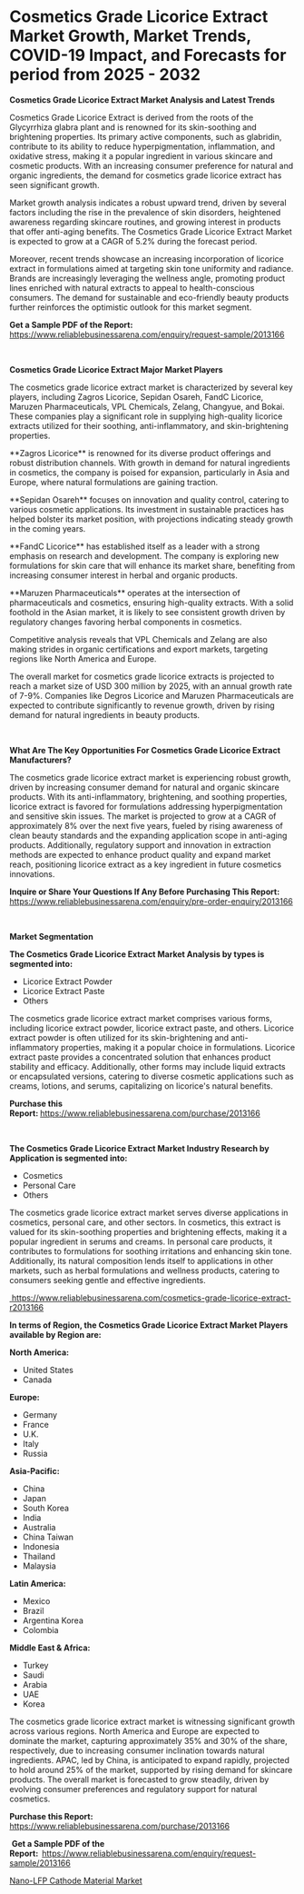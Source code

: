 <p><h1>Cosmetics Grade Licorice Extract Market Growth, Market Trends, COVID-19 Impact, and Forecasts for period from 2025 - 2032</h1></p><p><strong>Cosmetics Grade Licorice Extract Market Analysis and Latest Trends</strong></p>
<p><p>Cosmetics Grade Licorice Extract is derived from the roots of the Glycyrrhiza glabra plant and is renowned for its skin-soothing and brightening properties. Its primary active components, such as glabridin, contribute to its ability to reduce hyperpigmentation, inflammation, and oxidative stress, making it a popular ingredient in various skincare and cosmetic products. With an increasing consumer preference for natural and organic ingredients, the demand for cosmetics grade licorice extract has seen significant growth.</p><p>Market growth analysis indicates a robust upward trend, driven by several factors including the rise in the prevalence of skin disorders, heightened awareness regarding skincare routines, and growing interest in products that offer anti-aging benefits. The Cosmetics Grade Licorice Extract Market is expected to grow at a CAGR of 5.2% during the forecast period. </p><p>Moreover, recent trends showcase an increasing incorporation of licorice extract in formulations aimed at targeting skin tone uniformity and radiance. Brands are increasingly leveraging the wellness angle, promoting product lines enriched with natural extracts to appeal to health-conscious consumers. The demand for sustainable and eco-friendly beauty products further reinforces the optimistic outlook for this market segment.</p></p>
<p><strong>Get a Sample PDF of the Report:&nbsp;</strong> <a href="https://www.reliablebusinessarena.com/enquiry/request-sample/2013166?utm_campaign=2120&utm_medium=2&utm_source=Github&utm_content=ia&utm_term=05022025&utm_id=cosmetics-grade-licorice-extract">https://www.reliablebusinessarena.com/enquiry/request-sample/2013166</a></p>
<p>&nbsp;</p>
<p><strong>Cosmetics Grade Licorice Extract Major Market Players</strong></p>
<p><p>The cosmetics grade licorice extract market is characterized by several key players, including Zagros Licorice, Sepidan Osareh, FandC Licorice, Maruzen Pharmaceuticals, VPL Chemicals, Zelang, Changyue, and Bokai. These companies play a significant role in supplying high-quality licorice extracts utilized for their soothing, anti-inflammatory, and skin-brightening properties.</p><p>**Zagros Licorice** is renowned for its diverse product offerings and robust distribution channels. With growth in demand for natural ingredients in cosmetics, the company is poised for expansion, particularly in Asia and Europe, where natural formulations are gaining traction.</p><p>**Sepidan Osareh** focuses on innovation and quality control, catering to various cosmetic applications. Its investment in sustainable practices has helped bolster its market position, with projections indicating steady growth in the coming years.</p><p>**FandC Licorice** has established itself as a leader with a strong emphasis on research and development. The company is exploring new formulations for skin care that will enhance its market share, benefiting from increasing consumer interest in herbal and organic products.</p><p>**Maruzen Pharmaceuticals** operates at the intersection of pharmaceuticals and cosmetics, ensuring high-quality extracts. With a solid foothold in the Asian market, it is likely to see consistent growth driven by regulatory changes favoring herbal components in cosmetics.</p><p>Competitive analysis reveals that VPL Chemicals and Zelang are also making strides in organic certifications and export markets, targeting regions like North America and Europe.</p><p>The overall market for cosmetics grade licorice extracts is projected to reach a market size of USD 300 million by 2025, with an annual growth rate of 7-9%. Companies like Degros Licorice and Maruzen Pharmaceuticals are expected to contribute significantly to revenue growth, driven by rising demand for natural ingredients in beauty products.</p></p>
<p>&nbsp;</p>
<p><strong>What Are The Key Opportunities For Cosmetics Grade Licorice Extract Manufacturers?</strong></p>
<p><p>The cosmetics grade licorice extract market is experiencing robust growth, driven by increasing consumer demand for natural and organic skincare products. With its anti-inflammatory, brightening, and soothing properties, licorice extract is favored for formulations addressing hyperpigmentation and sensitive skin issues. The market is projected to grow at a CAGR of approximately 8% over the next five years, fueled by rising awareness of clean beauty standards and the expanding application scope in anti-aging products. Additionally, regulatory support and innovation in extraction methods are expected to enhance product quality and expand market reach, positioning licorice extract as a key ingredient in future cosmetics innovations.</p></p>
<p><strong>Inquire or Share Your Questions If Any Before Purchasing This Report:</strong> <a href="https://www.reliablebusinessarena.com/enquiry/pre-order-enquiry/2013166?utm_campaign=2120&utm_medium=2&utm_source=Github&utm_content=ia&utm_term=05022025&utm_id=cosmetics-grade-licorice-extract">https://www.reliablebusinessarena.com/enquiry/pre-order-enquiry/2013166</a></p>
<p>&nbsp;</p>
<p><strong>Market Segmentation</strong></p>
<p><strong>The Cosmetics Grade Licorice Extract Market Analysis by types is segmented into:</strong></p>
<p><ul><li>Licorice Extract Powder</li><li>Licorice Extract Paste</li><li>Others</li></ul></p>
<p><p>The cosmetics grade licorice extract market comprises various forms, including licorice extract powder, licorice extract paste, and others. Licorice extract powder is often utilized for its skin-brightening and anti-inflammatory properties, making it a popular choice in formulations. Licorice extract paste provides a concentrated solution that enhances product stability and efficacy. Additionally, other forms may include liquid extracts or encapsulated versions, catering to diverse cosmetic applications such as creams, lotions, and serums, capitalizing on licorice's natural benefits.</p></p>
<p><strong>Purchase this Report:&nbsp;</strong><a href="https://www.reliablebusinessarena.com/purchase/2013166?utm_campaign=2120&utm_medium=2&utm_source=Github&utm_content=ia&utm_term=05022025&utm_id=cosmetics-grade-licorice-extract">https://www.reliablebusinessarena.com/purchase/2013166</a></p>
<p>&nbsp;</p>
<p><strong>The Cosmetics Grade Licorice Extract Market Industry Research by Application is segmented into:</strong></p>
<p><ul><li>Cosmetics</li><li>Personal Care</li><li>Others</li></ul></p>
<p><p>The cosmetics grade licorice extract market serves diverse applications in cosmetics, personal care, and other sectors. In cosmetics, this extract is valued for its skin-soothing properties and brightening effects, making it a popular ingredient in serums and creams. In personal care products, it contributes to formulations for soothing irritations and enhancing skin tone. Additionally, its natural composition lends itself to applications in other markets, such as herbal formulations and wellness products, catering to consumers seeking gentle and effective ingredients.</p></p>
<p><a href="https://www.reliablebusinessarena.com/cosmetics-grade-licorice-extract-r2013166?utm_campaign=2120&utm_medium=2&utm_source=Github&utm_content=ia&utm_term=05022025&utm_id=cosmetics-grade-licorice-extract">&nbsp;https://www.reliablebusinessarena.com/cosmetics-grade-licorice-extract-r2013166</a></p>
<p><strong>In terms of Region, the Cosmetics Grade Licorice Extract Market Players available by Region are:</strong></p>
<p>
    <p> <strong> North America: </strong>
        <ul>
            <li>United States</li>
            <li>Canada</li>
        </ul>
        </p> 
    <p> <strong> Europe: </strong>
        <ul>
            <li>Germany</li>
            <li>France</li>
            <li>U.K.</li>
            <li>Italy</li>
            <li>Russia</li>
        </ul>
        </p> 
    <p> <strong> Asia-Pacific: </strong>
        <ul>
            <li>China</li>
            <li>Japan</li>
            <li>South Korea</li>
            <li>India</li>
            <li>Australia</li>
            <li>China Taiwan</li>
            <li>Indonesia</li>
            <li>Thailand</li>
            <li>Malaysia</li>
        </ul>
        </p> 
    <p> <strong> Latin America: </strong>
        <ul>
            <li>Mexico</li>
            <li>Brazil</li>
            <li>Argentina Korea</li>
            <li>Colombia</li>
        </ul>
        </p> 
    <p> <strong> Middle East & Africa: </strong>
        <ul>
            <li>Turkey</li>
            <li>Saudi</li>
            <li>Arabia</li>
            <li>UAE</li>
            <li>Korea</li>
        </ul>
    </p>
    </p>
<p><p>The cosmetics grade licorice extract market is witnessing significant growth across various regions. North America and Europe are expected to dominate the market, capturing approximately 35% and 30% of the share, respectively, due to increasing consumer inclination towards natural ingredients. APAC, led by China, is anticipated to expand rapidly, projected to hold around 25% of the market, supported by rising demand for skincare products. The overall market is forecasted to grow steadily, driven by evolving consumer preferences and regulatory support for natural cosmetics.</p></p>
<p><strong>Purchase this Report: </strong><a href="https://www.reliablebusinessarena.com/purchase/2013166?utm_campaign=2120&utm_medium=2&utm_source=Github&utm_content=ia&utm_term=05022025&utm_id=cosmetics-grade-licorice-extract">https://www.reliablebusinessarena.com/purchase/2013166</a></p>
<p>&nbsp;<strong>Get a Sample PDF of the Report:&nbsp;&nbsp;</strong><a href="https://www.reliablebusinessarena.com/enquiry/request-sample/2013166?utm_campaign=2120&utm_medium=2&utm_source=Github&utm_content=ia&utm_term=05022025&utm_id=cosmetics-grade-licorice-extract">https://www.reliablebusinessarena.com/enquiry/request-sample/2013166</a></p>
<p><strong></strong></p>
<p><p><a href="https://github.com/FlorianWolf90/Market-Research-Report-List-1/blob/main/nano-lfp-cathode-material-market.md?utm_campaign=2120&utm_medium=2&utm_source=Github&utm_content=ia&utm_term=05022025&utm_id=cosmetics-grade-licorice-extract">Nano-LFP Cathode Material Market</a></p></p>